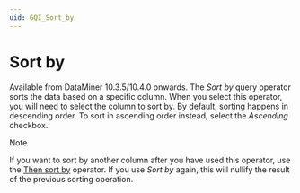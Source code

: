 ```yaml
---
uid: GQI_Sort_by
---
```


# Sort by

Available from DataMiner 10.3.5/10.4.0 onwards<!--  RN 35807 & 35834 -->. The *Sort by* query operator sorts the data based on a specific column. When you select this operator, you will need to select the column to sort by. By default, sorting happens in descending order. To sort in ascending order instead, select the *Ascending* checkbox.

> [!NOTE]
> If you want to sort by another column after you have used this operator, use the [Then sort by](#then-sort-by) operator. If you use *Sort by* again, this will nullify the result of the previous sorting operation.

